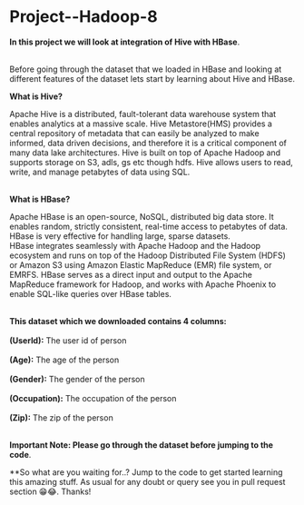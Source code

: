# Project--Hadoop-8

**In this project we will look at integration of Hive with HBase**.<br></br>

Before going through the dataset that we loaded in HBase and looking at different features of the dataset lets start by learning about Hive and HBase.<br>

**What is Hive?**

Apache Hive is a distributed, fault-tolerant data warehouse system that enables analytics at a massive scale. Hive Metastore(HMS) provides a central repository of metadata that can easily be analyzed to make informed, data driven decisions, and therefore it is a critical component of many data lake architectures. Hive is built on top of Apache Hadoop and supports storage on S3, adls, gs etc though hdfs. Hive allows users to read, write, and manage petabytes of data using SQL.<br></br>

**What is HBase?**

  Apache HBase is an open-source, NoSQL, distributed big data store. It enables random, strictly consistent, real-time access to petabytes of data. HBase is very effective for handling large, sparse datasets.<br>
  HBase integrates seamlessly with Apache Hadoop and the Hadoop ecosystem and runs on top of the Hadoop Distributed File System (HDFS) or Amazon S3 using Amazon Elastic MapReduce (EMR) file system, or EMRFS. HBase serves as a direct input and output to the Apache MapReduce framework for Hadoop, and works with Apache Phoenix to enable SQL-like queries over HBase tables.<br></br>



  **This dataset which we downloaded contains 4 columns:** <br></br>
  **(UserId):** The user id of person<br></br>
  **(Age):** The age of the person<br></br>
  **(Gender):** The gender of the person<br></br>
  **(Occupation):** The occupation of the person<br></br>
   **(Zip):** The zip of the person<br></br>


   **Important Note: Please go through the dataset before jumping to the code**.


   **So what are you waiting for..? Jump to the code to get started learning this amazing stuff. As usual for any doubt or query see you in pull request section 😁😂. Thanks!


   




